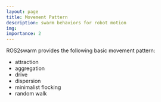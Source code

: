 ```yaml
---
layout: page
title: Movement Pattern 
description: swarm behaviors for robot motion
img: 
importance: 2
---
```



ROS2swarm provides the following basic movement pattern: 

* attraction
* aggregation
* drive
* dispersion
* minimalist flocking
* random walk 
